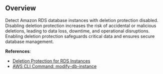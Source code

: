 ## Overview

Detect Amazon RDS database instances with deletion protection disabled. Disabling deletion protection increases the risk of accidental or malicious deletions, leading to data loss, downtime, and operational disruptions. Enabling deletion protection safeguards critical data and ensures secure database management.

**References**:
- [Deletion Protection for RDS Instances](https://docs.aws.amazon.com/AmazonRDS/latest/UserGuide/USER_DeleteInstance.html#USER_DeleteInstance.DeletionProtection)
- [AWS CLI Command: modify-db-instance](https://docs.aws.amazon.com/cli/latest/reference/rds/modify-db-instance.html)

